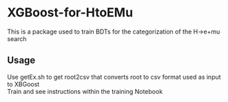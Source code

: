# XGBoost-for-HtoEMu
This is a package used to train BDTs for the categorization of the H->e+mu search
## Usage
Use getEx.sh to get root2csv that converts root to csv format used as input to XBGoost\
Train and see instructions within the training Notebook
